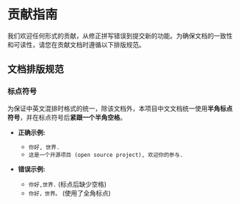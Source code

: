 # 贡献指南

我们欢迎任何形式的贡献，从修正拼写错误到提交新的功能。为确保文档的一致性和可读性，请您在贡献文档时遵循以下排版规范。

## 文档排版规范

### 标点符号

为保证中英文混排时格式的统一，除该文档外，本项目中文文档统一使用**半角标点符号**，并在标点符号后**紧跟一个半角空格**。

*   **正确示例:**
    *   `你好, 世界. `
    *   `这是一个开源项目 (open source project), 欢迎你的参与. `

*   **错误示例:**
    *   `你好,世界.` (标点后缺少空格)
    *   `你好，世界。` (使用了全角标点)
